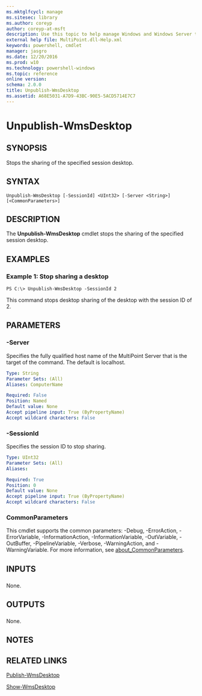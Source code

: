 ```yaml
---
ms.mktglfcycl: manage
ms.sitesec: library
ms.author: coreyp
author: coreyp-at-msft
description: Use this topic to help manage Windows and Windows Server technologies with Windows PowerShell.
external help file: MultiPoint.dll-Help.xml
keywords: powershell, cmdlet
manager: jasgro
ms.date: 12/20/2016
ms.prod: w10
ms.technology: powershell-windows
ms.topic: reference
online version: 
schema: 2.0.0
title: Unpublish-WmsDesktop
ms.assetid: A68E5031-A7D9-43BC-90E5-5ACD5714E7C7
---
```


# Unpublish-WmsDesktop

## SYNOPSIS
Stops the sharing of the specified session desktop.

## SYNTAX

```
Unpublish-WmsDesktop [-SessionId] <UInt32> [-Server <String>] [<CommonParameters>]
```

## DESCRIPTION
The **Unpublish-WmsDesktop** cmdlet stops the sharing of the specified session desktop.

## EXAMPLES

### Example 1: Stop sharing a desktop
```
PS C:\> Unpublish-WmsDesktop -SessionId 2
```

This command stops desktop sharing of the desktop with the session ID of 2.

## PARAMETERS

### -Server
Specifies the fully qualified host name of the MultiPoint Server that is the target of the command.
The default is localhost.

```yaml
Type: String
Parameter Sets: (All)
Aliases: ComputerName

Required: False
Position: Named
Default value: None
Accept pipeline input: True (ByPropertyName)
Accept wildcard characters: False
```

### -SessionId
Specifies the session ID to stop sharing.

```yaml
Type: UInt32
Parameter Sets: (All)
Aliases: 

Required: True
Position: 0
Default value: None
Accept pipeline input: True (ByPropertyName)
Accept wildcard characters: False
```

### CommonParameters
This cmdlet supports the common parameters: -Debug, -ErrorAction, -ErrorVariable, -InformationAction, -InformationVariable, -OutVariable, -OutBuffer, -PipelineVariable, -Verbose, -WarningAction, and -WarningVariable. For more information, see [about_CommonParameters](http://go.microsoft.com/fwlink/?LinkID=113216).

## INPUTS

###  
None.

## OUTPUTS

###  
None.

## NOTES

## RELATED LINKS

[Publish-WmsDesktop](./publish-wmsdesktop.md)

[Show-WmsDesktop](./show-wmsdesktop.md)


